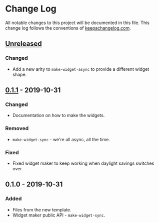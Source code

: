 # Change Log
All notable changes to this project will be documented in this file. This change log follows the conventions of [keepachangelog.com](http://keepachangelog.com/).

## [Unreleased]
### Changed
- Add a new arity to `make-widget-async` to provide a different widget shape.

## [0.1.1] - 2019-10-31
### Changed
- Documentation on how to make the widgets.

### Removed
- `make-widget-sync` - we're all async, all the time.

### Fixed
- Fixed widget maker to keep working when daylight savings switches over.

## 0.1.0 - 2019-10-31
### Added
- Files from the new template.
- Widget maker public API - `make-widget-sync`.

[Unreleased]: https://github.com/your-name/wb-cache-warmer/compare/0.1.1...HEAD
[0.1.1]: https://github.com/your-name/wb-cache-warmer/compare/0.1.0...0.1.1
